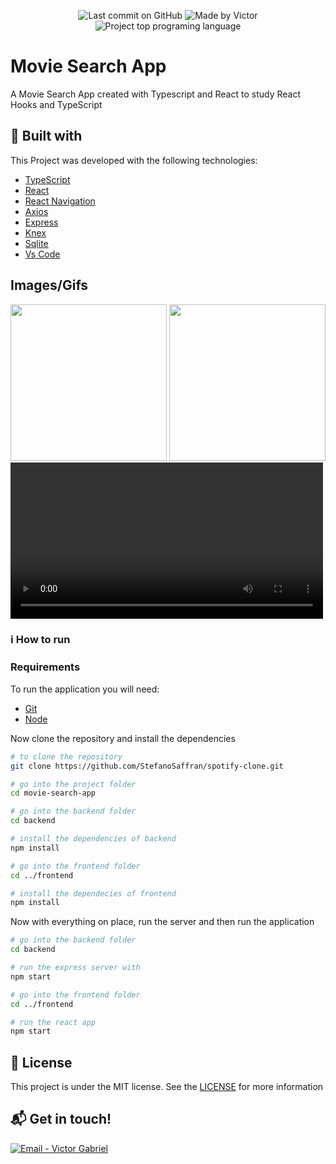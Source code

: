 
<p align="center">
    <img alt="Last commit on GitHub" src="https://img.shields.io/github/languages/top/victorgrodriguesm7/movie-search-app">
    <img alt="Made by Victor" src="https://img.shields.io/badge/made%20by-Victor%20G.%20Rodrigues-%20">
    <img alt="Project top programing language" src="https://img.shields.io/github/languages/top/victorgrodriguesm7/movie-search-app/">
</p>

# Movie Search App

A Movie Search App created with Typescript and React to study React Hooks and TypeScript

## :rocket: Built with

This Project was developed with the following technologies:

- [TypeScript](https://www.typescriptlang.org/)
- [React](https://reactjs.org/)
- [React Navigation](https://reactnavigation.org/)
- [Axios](https://github.com/axios/axios)
- [Express](https://expressjs.com/)
- [Knex](http://knexjs.org/)
- [Sqlite](https://www.sqlite.org/index.html)
- [Vs Code](https://code.visualstudio.com/)

## Images/Gifs
<p aling="center">
    <img src="https://res.cloudinary.com/dozoyzosn/image/upload/v1606164691/search-movie-app/searchPage_m6tn2f.png" height="250">
    <img src="https://res.cloudinary.com/dozoyzosn/image/upload/v1606165189/search-movie-app/searchPage-Iron_o9xj6x.png" height="250">
    <video src="https://res.cloudinary.com/dozoyzosn/video/upload/v1606165084/search-movie-app/SearchPage-Video.mp4" height="250">
</p>

### :information_source: How to run

### Requirements

To run the application you will need:
* [Git](https://git-scm.com)
* [Node](https://nodejs.org/)

Now clone the repository and install the dependencies
```bash
# to clone the repository
git clone https://github.com/StefanoSaffran/spotify-clone.git

# go into the project folder
cd movie-search-app

# go into the backend folder
cd backend

# install the dependencies of backend
npm install

# go into the frontend folder
cd ../frontend

# install the dependecies of frontend
npm install
```

Now with everything on place, run the server and then run the application
```bash
# go into the backend folder
cd backend

# run the express server with
npm start

# go into the frontend folder
cd ../frontend

# run the react app
npm start
```
## :page_facing_up: License

This project is under the MIT license. See the [LICENSE](https://github.com/victorgrodriguesm7/movie-search-app/blob/master/LICENSE) for more information

## :mailbox_with_mail: Get in touch!

<a href="mailto:victorgrodriguesm7@gmail.com" target="_blank" >
  <img alt="Email - Victor Gabriel" src="https://img.shields.io/badge/Email--%23F8952D?style=social&logo=gmail">
</a>